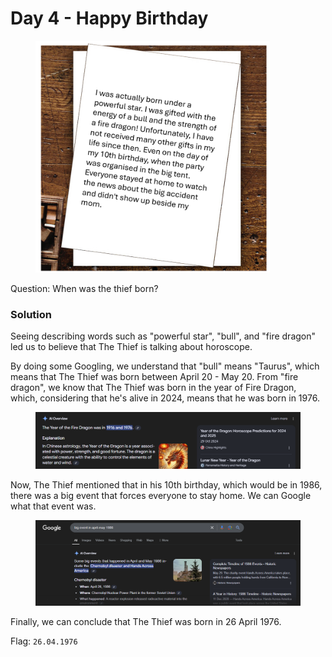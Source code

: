 # Day 4 - Happy Birthday

<figure><img src="../../../.gitbook/assets/Day4_Letter.png" alt="" width="375"><figcaption></figcaption></figure>

Question: When was the thief born?

### Solution

Seeing describing words such as "powerful star", "bull", and "fire dragon" led us to believe that The Thief  is talking about horoscope.&#x20;

By doing some Googling, we understand that "bull" means "Taurus", which means that The Thief was born between April 20 - May 20. From "fire dragon", we know that The Thief was born in the year of Fire Dragon, which, considering that he's alive in 2024, means that he was born in 1976.

<figure><img src="../../../.gitbook/assets/image (4) (1).png" alt=""><figcaption></figcaption></figure>

Now, The Thief mentioned that in his 10th birthday, which would be in 1986, there was a big event that forces everyone to stay home. We can Google what that event was.

<figure><img src="../../../.gitbook/assets/image (5) (1).png" alt=""><figcaption></figcaption></figure>

Finally, we can conclude that The Thief was born in 26 April 1976.

Flag: `26.04.1976`
